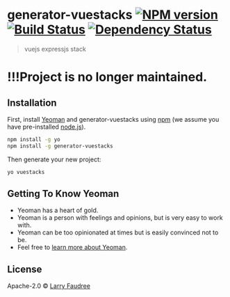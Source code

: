 # generator-vuestacks [![NPM version][npm-image]][npm-url] [![Build Status][travis-image]][travis-url] [![Dependency Status][daviddm-image]][daviddm-url]
> vuejs expressjs stack

# !!!Project is no longer maintained.

## Installation

First, install [Yeoman](http://yeoman.io) and generator-vuestacks using [npm](https://www.npmjs.com/) (we assume you have pre-installed [node.js](https://nodejs.org/)).

```bash
npm install -g yo
npm install -g generator-vuestacks
```

Then generate your new project:

```bash
yo vuestacks
```

## Getting To Know Yeoman

 * Yeoman has a heart of gold.
 * Yeoman is a person with feelings and opinions, but is very easy to work with.
 * Yeoman can be too opinionated at times but is easily convinced not to be.
 * Feel free to [learn more about Yeoman](http://yeoman.io/).

## License

Apache-2.0 © [Larry Faudree](larryfaudree.surge.sh)


[npm-image]: https://badge.fury.io/js/generator-vuestacks.svg
[npm-url]: https://npmjs.org/package/generator-vuestacks
[travis-image]: https://travis-ci.org/lfaudreejr/generator-vuestacks.svg?branch=master
[travis-url]: https://travis-ci.org/lfaudreejr/generator-vuestacks
[daviddm-image]: https://david-dm.org/lfaudreejr/generator-vuestacks.svg?theme=shields.io
[daviddm-url]: https://david-dm.org/lfaudreejr/generator-vuestacks
